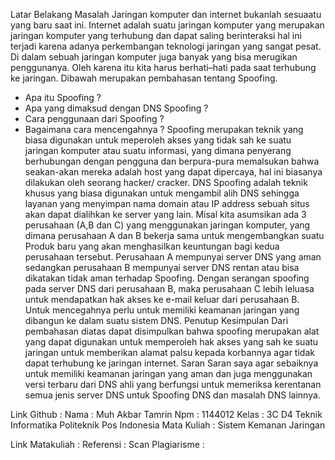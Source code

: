 Latar Belakang Masalah
Jaringan komputer dan internet bukanlah sesuaatu yang baru saat ini. Internet adalah suatu jaringan komputer yang merupakan jaringan komputer yang terhubung dan dapat saling berinteraksi hal ini terjadi karena adanya perkembangan teknologi jaringan yang sangat pesat. Di dalam sebuah jaringan komputer juga banyak yang bisa merugikan penggunanya. Oleh karena itu kita harus berhati–hati pada saat terhubung ke jaringan. Dibawah merupakan pembahasan tentang Spoofing.
-	Apa itu Spoofing ?
-	Apa yang dimaksud dengan DNS Spoofing ?
-	Cara penggunaan dari Spoofing ?
-	Bagaimana cara mencengahnya ?
Spoofing merupakan teknik yang biasa digunakan untuk meperoleh akses yang tidak sah ke suatu jaringan komputer atau suatu informasi, yang dimana penyerang berhubungan dengan pengguna dan berpura-pura memalsukan bahwa seakan-akan mereka adalah host yang dapat dipercaya, hal ini biasanya dilakukan oleh seorang hacker/ cracker.
DNS Spoofing adalah teknik khusus yang biasa digunakan untuk mengambil alih DNS sehingga layanan yang menyimpan nama domain atau IP address sebuah situs akan dapat dialihkan ke server yang lain.
Misal kita asumsikan ada 3 perusahaan (A,B dan C) yang menggunakan jaringan komputer, yang dimana perusahaan A dan B bekerja sama untuk mengembangkan suatu Produk baru yang akan menghasilkan keuntungan bagi kedua perusahaan tersebut. Perusahaan A mempunyai server DNS yang aman sedangkan perusahaan B mempunyai server DNS rentan atau bisa dikatakan tidak aman terhadap Spoofing. Dengan serangan spoofing pada server DNS dari perusahaan B, maka perusahaan C lebih leluasa untuk mendapatkan hak akses ke e-mail keluar dari perusahaan B.
Untuk mencegahnya perlu untuk memiliki keamanan jaringan yang dibangun ke dalam suatu sistem DNS.
Penutup
Kesimpulan
Dari pembahasan diatas dapat disimpulkan bahwa spoofing merupakan alat yang dapat digunakan untuk memperoleh hak akses yang sah ke suatu jaringan untuk memberikan alamat palsu kepada korbannya agar tidak dapat terhubung ke jaringan internet.
Saran
Saran saya agar sebaiknya untuk memiliki keamanan jaringan yang aman dan juga menggunakan versi terbaru dari DNS ahli yang berfungsi untuk memeriksa kerentanan semua jenis server DNS untuk Spoofing DNS dan masalah DNS lainnya.

Link Github :
Nama : Muh Akbar Tamrin
Npm : 1144012
Kelas : 3C D4 Teknik Informatika Politeknik Pos Indonesia
Mata Kuliah : Sistem Kemanan Jaringan

Link Matakuliah : 
Referensi :
Scan Plagiarisme :
